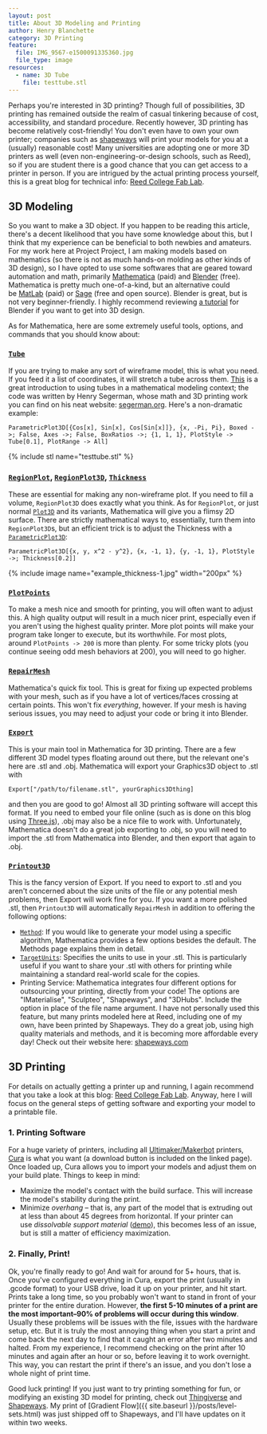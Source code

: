 ```yaml
---
layout: post
title: About 3D Modeling and Printing
author: Henry Blanchette
category: 3D Printing
feature:
  file: IMG_9567-e1500091335360.jpg
  file_type: image
resources:
  - name: 3D Tube
    file: testtube.stl
---
```


Perhaps you're interested in 3D printing? Though full of possibilities, 3D printing has remained outside the realm of casual tinkering because of cost, accessibility, and standard procedure. Recently however, 3D printing has become relatively cost-friendly! You don't even have to own your own printer; companies such as [shapeways](http://www.shapeways.com/) will print your models for you at a (usually) reasonable cost! Many universities are adopting one or more 3D printers as well (even non-engineering-or-design schools, such as Reed), so if you are student there is a good chance that you can get access to a printer in person. If you are intrigued by the actual printing process yourself, this is a great blog for technical info: [Reed College Fab Lab](http://blogs.reed.edu/digital-fabs/2015/02/02/welcome-to-the-fab-lab/).<!--more-->

## 3D Modeling

So you want to make a 3D object. If you happen to be reading this article, there's a decent likelihood that you have some knowledge about this, but I think that my experience can be beneficial to both newbies and amateurs. For my work here at Project Project, I am making models based on mathematics (so there is not as much hands-on molding as other kinds of 3D design), so I have opted to use some softwares that are geared toward automation and math, primarily [Mathematica](http://www.wolfram.com/mathematica/) (paid) and [Blender](https://www.blender.org/) (free). Mathematica is pretty much one-of-a-kind, but an alternative could be <a href="https://www.mathworks.com/products/matlab.html">MatLab</a> (paid) or <a href="http://www.sagemath.org/">Sage</a> (free and open source). Blender is great, but is not very beginner-friendly. I highly recommend reviewing <a href="https://www.blenderguru.com/tutorials/blender-beginner-tutorial-series">a tutorial</a> for Blender if you want to get into 3D design.

As for Mathematica, here are some extremely useful tools, options, and commands that you should know about:

### [`Tube`](http://reference.wolfram.com/language/ref/Tube.html)

If you are trying to make any sort of wireframe model, this is what you need. If you feed it a list of coordinates, it will stretch a tube across them. <a href="https://math.okstate.edu/people/segerman/papers/3d_printed_visualisation.pdf">This</a> is a great introduction to using tubes in a mathematical modeling context; the code was written by Henry Segerman, whose math and 3D printing work you can find on his neat website: <a href="http://www.segerman.org/">segerman.org</a>. Here's a non-dramatic example:

```
ParametricPlot3D[{Cos[x], Sin[x], Cos[Sin[x]]}, {x, -Pi, Pi}, Boxed ->; False, Axes ->; False, BoxRatios ->; {1, 1, 1}, PlotStyle -> Tube[0.1], PlotRange -> All]
```

{% include stl name="testtube.stl" %}

### [`RegionPlot`](http://reference.wolfram.com/language/ref/RegionPlot.html), [`RegionPlot3D`](http://reference.wolfram.com/language/ref/RegionPlot3D.html), [`Thickness`](http://reference.wolfram.com/language/ref/Thickness.html.en)

These are essential for making any non-wireframe plot. If you need to fill a volume, `RegionPlot3D` does exactly what you think. As for `RegionPlot`, or just normal [`Plot3D`](http://reference.wolfram.com/language/ref/Plot3D.html) and its variants, Mathematica will give you a flimsy 2D surface. There are strictly mathematical ways to, essentially, turn them into `RegionPlot3D`s, but an efficient trick is to adjust the Thickness with a [`ParametricPlot3D`](http://reference.wolfram.com/language/ref/ParametricPlot3D.html):

```
ParametricPlot3D[{x, y, x^2 - y^2}, {x, -1, 1}, {y, -1, 1}, PlotStyle ->; Thickness[0.2]]
```

{% include image name="example_thickness-1.jpg" width="200px" %}

### [`PlotPoints`](http://reference.wolfram.com/language/ref/PlotPoints.html)

To make a mesh nice and smooth for printing, you will often want to adjust this. A high quality output will result in a much nicer print, especially even if you aren't using the highest quality printer. More plot points will make your program take longer to execute, but its worthwhile. For most plots, around `PlotPoints -> 200` is more than plenty. For some tricky plots (you continue seeing odd mesh behaviors at 200), you will need to go higher.

### [`RepairMesh`](http://reference.wolfram.com/language/ref/RepairMesh.html)

Mathematica's quick fix tool. This is great for fixing up expected problems with your mesh, such as if you have a lot of vertices/faces crossing at certain points. This won't fix <em>everything</em>, however. If your mesh is having serious issues, you may need to adjust your code or bring it into Blender.

### [`Export`](http://reference.wolfram.com/language/ref/Export.html)

This is your main tool in Mathematica for 3D printing. There are a few different 3D model types floating around out there, but the relevant one's here are .stl and .obj. Mathematica will export your Graphics3D object to .stl with

```
Export["/path/to/filename.stl", yourGraphics3Dthing]
```

and then you are good to go! Almost all 3D printing software will accept this format. If you need to embed your file online (such as is done on this blog using [Three.js](https://threejs.org/)), .obj may also be a nice file to work with. Unfortunately, Mathematica doesn't do a great job exporting to .obj, so you will need to import the .stl from Mathematica into Blender, and then export that again to .obj.

### [`Printout3D`](http://reference.wolfram.com/language/ref/Printout3D.html.en)

This is the fancy version of Export. If you need to export to .stl and you aren't concerned about the size units of the file or any potential mesh problems, then Export will work fine for you. If you want a more polished .stl, then `Printout3D` will automatically `RepairMesh` in addition to offering the following options:

- [`Method`](http://reference.wolfram.com/language/ref/Method.html): If you would like to generate your model using a specific algorithm, Mathematica provides a few options besides the default. The Methods page explains them in detail.
- [`TargetUnits`](http://reference.wolfram.com/language/ref/TargetUnits.html): Specifies the units to use in your .stl. This is particularly useful if you want to share your .stl with others for printing while maintaining a standard real-world scale for the copies.
- Printing Service: Mathematica integrates four different options for outsourcing your printing, directly from your code! The options are "IMaterialise", "Sculpteo", "Shapeways", and "3DHubs". Include the option in place of the file name argument. I have not personally used this feature, but many prints modeled here at Reed, including one of my own, have been printed by Shapeways. They do a great job, using high quality materials and methods, and it is becoming more affordable every day! Check out their website here: <a href="http://www.shapeways.com/">shapeways.com</a>

## 3D Printing

For details on actually getting a printer up and running, I again recommend that you take a look at this blog: <a href="http://blogs.reed.edu/digital-fabs/2015/02/02/welcome-to-the-fab-lab/">Reed College Fab Lab</a>. Anyway, here I will focus on the general steps of getting software and exporting your model to a printable file.

### 1. Printing Software

For a huge variety of printers, including all <a href="https://ultimaker.com/">Ultimaker/Makerbot</a> printers, <a href="https://ultimaker.com/en/products/cura-software">Cura</a> is what you want (a download button is included on the linked page). Once loaded up, Cura allows you to import your models and adjust them on your build plate. Things to keep in mind:

- Maximize the model's contact with the build surface. This will increase the model's stability during the print.
- Minimize <em>overhang</em> – that is, any part of the model that is extruding out at less than about 45 degrees from horizontal. If your printer can use <em>dissolvable support material</em> (<a href="https://www.youtube.com/watch?v=G4HWzoBPA7Y">demo</a>), this becomes less of an issue, but is still a matter of efficiency maximization.

### 2. Finally, Print!

Ok, you're finally ready to go! And wait for around for 5+ hours, that is. Once you've configured everything in Cura, export the print (usually in .gcode format) to your USB drive, load it up on your printer, and hit start. Prints take a long time, so you probably won't want to stand in front of your printer for the entire duration. However, __the first 5-10 minutes of a print are the most important–90% of problems will occur during this window__. Usually these problems will be issues with the file, issues with the hardware setup, etc. But it is truly the most annoying thing when you start a print and come back the next day to find that it caught an error after two minutes and halted. From my experience, I recommend checking on the print after 10 minutes and again after an hour or so, before leaving it to work overnight. This way, you can restart the print if there's an issue, and you don't lose a whole night of print time.

Good luck printing! If you just want to try printing something for fun, or modifying an existing 3D model for printing, check out <a href="https://www.thingiverse.com/">Thingiverse</a> and <a href="https://www.shapeways.com/">Shapeways</a>. My print of [Gradient Flow]({{ site.baseurl }}/posts/level-sets.html) was just shipped off to Shapeways, and I'll have updates on it within two weeks.
